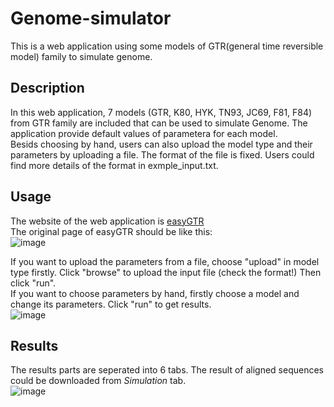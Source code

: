 # Genome-simulator
This is a web application using some models of GTR(general time reversible model) family to simulate genome.

## Description
In this web application, 7 models (GTR, K80, HYK, TN93, JC69, F81, F84) from GTR family are included that can be used to simulate Genome. The application provide default values of parametera for each model.   
Besids choosing by hand, users can also upload the model type and their parameters by uploading a file. The format of the file is fixed. Users could find more details of the format in exmple_input.txt.

## Usage
The website of the web application is [easyGTR](https://xinning.shinyapps.io/easyGTR/)  
The original page of easyGTR should be like this:  
![image](https://github.com/luanxinning/Genome-simulator/assets/90717695/55227348-c95f-4fec-9331-621c5502f676)

  
If you want to upload the parameters from a file, choose "upload" in model type firstly. Click "browse" to upload the input file (check the format!) Then click "run".  
If you want to choose parameters by hand, firstly choose a model and change its parameters. Click "run" to get results.  
![image](https://github.com/luanxinning/Genome-simulator/assets/90717695/7b1abf78-1cf6-4d33-a217-abafe18966d7)

  
 



## Results
The results parts are seperated into 6 tabs.
The result of aligned sequences could be downloaded from *Simulation* tab.  
![image](https://github.com/luanxinning/Genome-simulator/assets/90717695/19b1a613-e1c7-4c22-aeb5-4b06dec38dcd)
